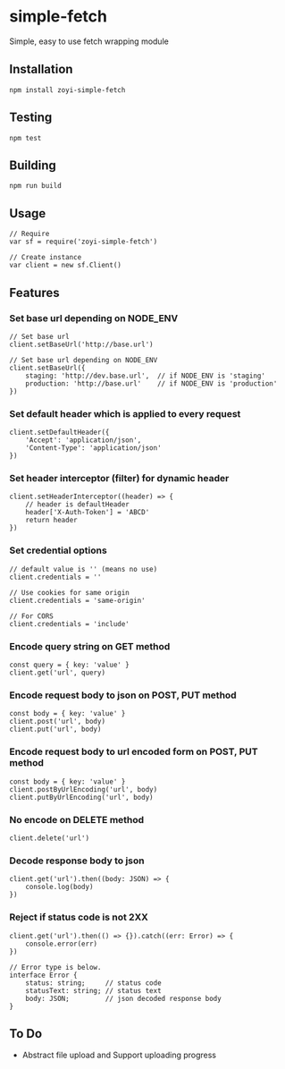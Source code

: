 # simple-fetch
Simple, easy to use fetch wrapping module

## Installation
```
npm install zoyi-simple-fetch
```

## Testing
```
npm test
```

## Building
```
npm run build
```

## Usage
```
// Require
var sf = require('zoyi-simple-fetch')

// Create instance
var client = new sf.Client()
```

## Features

### Set base url depending on NODE_ENV
```
// Set base url
client.setBaseUrl('http://base.url')

// Set base url depending on NODE_ENV
client.setBaseUrl({
    staging: 'http://dev.base.url',  // if NODE_ENV is 'staging'
    production: 'http://base.url'    // if NODE_ENV is 'production'
})
```

### Set default header which is applied to every request
```
client.setDefaultHeader({
    'Accept': 'application/json',
    'Content-Type': 'application/json'
})
```

### Set header interceptor (filter) for dynamic header
```
client.setHeaderInterceptor((header) => {
    // header is defaultHeader
    header['X-Auth-Token'] = 'ABCD'
    return header
})
```

### Set credential options
```
// default value is '' (means no use)
client.credentials = ''

// Use cookies for same origin
client.credentials = 'same-origin'

// For CORS
client.credentials = 'include'
```

### Encode query string on GET method
```
const query = { key: 'value' }
client.get('url', query)
```

### Encode request body to json on POST, PUT method
```
const body = { key: 'value' }
client.post('url', body)
client.put('url', body)
```

### Encode request body to url encoded form on POST, PUT method
```
const body = { key: 'value' }
client.postByUrlEncoding('url', body)
client.putByUrlEncoding('url', body)
```

### No encode on DELETE method
```
client.delete('url')
```

### Decode response body to json
```
client.get('url').then((body: JSON) => {
    console.log(body)
})
```

### Reject if status code is not 2XX
```
client.get('url').then(() => {}).catch((err: Error) => {
    console.error(err)
})

// Error type is below.
interface Error {
    status: string;     // status code
    statusText: string; // status text
    body: JSON;         // json decoded response body
}
```

## To Do

- Abstract file upload and Support uploading progress
